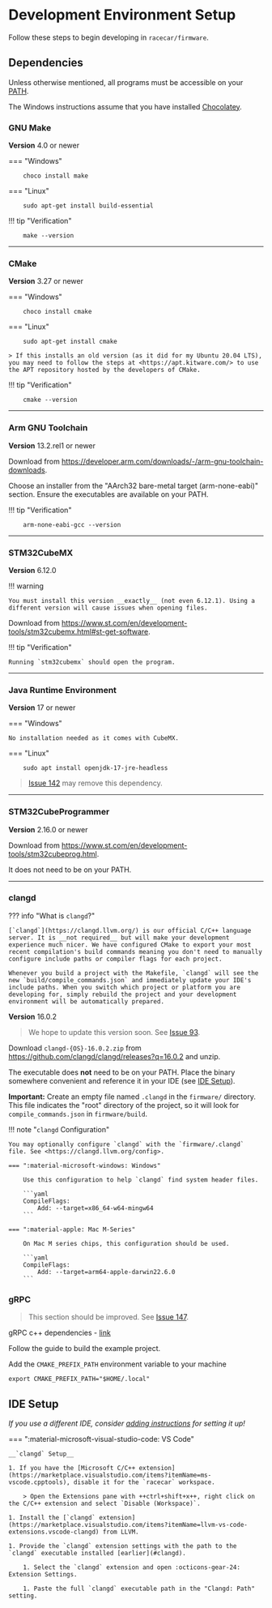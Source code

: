 # Development Environment Setup

Follow these steps to begin developing in `racecar/firmware`.

## Dependencies

Unless otherwise mentioned, all programs must be accessible on your [PATH](https://en.wikipedia.org/wiki/PATH_(variable)).

The Windows instructions assume that you have installed [Chocolatey](https://chocolatey.org/install).

### GNU Make

__Version__ 4.0 or newer

=== "Windows"

        choco install make

=== "Linux"

        sudo apt-get install build-essential

!!! tip "Verification"

        make --version

---

### CMake

__Version__ 3.27 or newer

=== "Windows"

        choco install cmake

=== "Linux"

        sudo apt-get install cmake

    > If this installs an old version (as it did for my Ubuntu 20.04 LTS), you may need to follow the steps at <https://apt.kitware.com/> to use the APT repository hosted by the developers of CMake.

!!! tip "Verification"

        cmake --version

---

### Arm GNU Toolchain

__Version__ 13.2.rel1 or newer

Download from <https://developer.arm.com/downloads/-/arm-gnu-toolchain-downloads>.

Choose an installer from the "AArch32 bare-metal target (arm-none-eabi)" section. Ensure the executables are available on your PATH.  

!!! tip "Verification"

        arm-none-eabi-gcc --version

---

### STM32CubeMX

__Version__ 6.12.0

!!! warning

    You must install this version __exactly__ (not even 6.12.1). Using a different version will cause issues when opening files.

Download from <https://www.st.com/en/development-tools/stm32cubemx.html#st-get-software>.

!!! tip "Verification"

    Running `stm32cubemx` should open the program.

---

### Java Runtime Environment

__Version__ 17 or newer

=== "Windows"

    No installation needed as it comes with CubeMX.

=== "Linux"

        sudo apt install openjdk-17-jre-headless

> [Issue 142](https://github.com/macformula/racecar/issues/142) may remove this dependency.

---

### STM32CubeProgrammer

__Version__ 2.16.0 or newer

Download from <https://www.st.com/en/development-tools/stm32cubeprog.html>.

It does not need to be on your PATH.

---

### clangd

??? info "What is `clangd`?"

    [`clangd`](https://clangd.llvm.org/) is our official C/C++ language server. It is __not required__ but will make your development experience much nicer. We have configured CMake to export your most recent compilation's build commands meaning you don't need to manually configure include paths or compiler flags for each project.

    Whenever you build a project with the Makefile, `clangd` will see the new `build/compile_commands.json` and immediately update your IDE's include paths. When you switch which project or platform you are developing for, simply rebuild the project and your development environment will be automatically prepared.

__Version__ 16.0.2

> We hope to update this version soon. See [Issue 93](https://github.com/macformula/racecar/issues/93).

Download `clangd-{OS}-16.0.2.zip` from <https://github.com/clangd/clangd/releases?q=16.0.2> and unzip.

The executable does __not__ need to be on your PATH. Place the binary somewhere convenient and reference it in your IDE (see [IDE Setup](#ide-setup)).

__Important:__ Create an empty file named `.clangd` in the `firmware/` directory. This file indicates the "root" directory of the project, so it will look for `compile_commands.json` in `firmware/build`.

!!! note "`clangd` Configuration"

    You may optionally configure `clangd` with the `firmware/.clangd` file. See <https://clangd.llvm.org/config>.
    
    === ":material-microsoft-windows: Windows"
    
        Use this configuration to help `clangd` find system header files.

        ```yaml
        CompileFlags:
            Add: --target=x86_64-w64-mingw64
        ```

    === ":material-apple: Mac M-Series"

        On Mac M series chips, this configuration should be used.

        ```yaml
        CompileFlags:
            Add: --target=arm64-apple-darwin22.6.0
        ```

### gRPC

> This section should be improved. See [Issue 147](https://github.com/macformula/racecar/issues/147).

gRPC c++ dependencies - [link](https://grpc.io/docs/languages/cpp/quickstart/)

Follow the guide to build the example project.

Add the `CMAKE_PREFIX_PATH` environment variable to your machine

    export CMAKE_PREFIX_PATH="$HOME/.local"
  
## IDE Setup

_If you use a different IDE, consider [adding instructions](../tutorials/site-dev.md) for setting it up!_

=== ":material-microsoft-visual-studio-code: VS Code"

    __`clangd` Setup__

    1. If you have the [Microsoft C/C++ extension](https://marketplace.visualstudio.com/items?itemName=ms-vscode.cpptools), disable it for the `racecar` workspace.

        > Open the Extensions pane with ++ctrl+shift+x++, right click on the C/C++ extension and select `Disable (Workspace)`.
   
    1. Install the [`clangd` extension](https://marketplace.visualstudio.com/items?itemName=llvm-vs-code-extensions.vscode-clangd) from LLVM.   

    1. Provide the `clangd` extension settings with the path to the `clangd` executable installed [earlier](#clangd).

        1. Select the `clangd` extension and open :octicons-gear-24: Extension Settings.
        
        1. Paste the full `clangd` executable path in the "Clangd: Path" setting.
